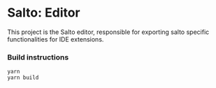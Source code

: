 # Salto: Editor
This project is the Salto editor, responsible for exporting salto specific functionalities for IDE extensions.

### Build instructions

```
yarn
yarn build
```
